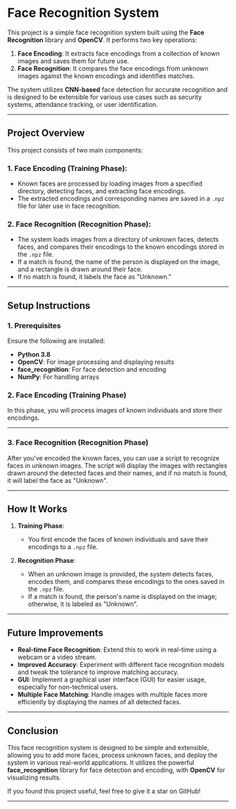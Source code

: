 # Face Recognition System

This project is a simple face recognition system built using the **Face Recognition** library and **OpenCV**. It performs two key operations:

1. **Face Encoding**: It extracts face encodings from a collection of known images and saves them for future use.
2. **Face Recognition**: It compares the face encodings from unknown images against the known encodings and identifies matches.

The system utilizes **CNN-based** face detection for accurate recognition and is designed to be extensible for various use cases such as security systems, attendance tracking, or user identification.

---

## Project Overview

This project consists of two main components:

### 1. **Face Encoding (Training Phase)**:
   - Known faces are processed by loading images from a specified directory, detecting faces, and extracting face encodings.
   - The extracted encodings and corresponding names are saved in a `.npz` file for later use in face recognition.

### 2. **Face Recognition (Recognition Phase)**:
   - The system loads images from a directory of unknown faces, detects faces, and compares their encodings to the known encodings stored in the `.npz` file.
   - If a match is found, the name of the person is displayed on the image, and a rectangle is drawn around their face.
   - If no match is found, it labels the face as "Unknown."

---

## Setup Instructions

### 1. **Prerequisites**

Ensure the following are installed:

- **Python 3.8**
- **OpenCV**: For image processing and displaying results
- **face_recognition**: For face detection and encoding
- **NumPy**: For handling arrays

### 2. **Face Encoding (Training Phase)**

In this phase, you will process images of known individuals and store their encodings.

---

### 3. **Face Recognition (Recognition Phase)**

After you've encoded the known faces, you can use a script to recognize faces in unknown images.
The script will display the images with rectangles drawn around the detected faces and their names, and if no match is found, it will label the face as "Unknown".

---

## How It Works

1. **Training Phase**:
   - You first encode the faces of known individuals and save their encodings to a `.npz` file.
   
2. **Recognition Phase**:
   - When an unknown image is provided, the system detects faces, encodes them, and compares these encodings to the ones saved in the `.npz` file.
   - If a match is found, the person's name is displayed on the image; otherwise, it is labeled as "Unknown".

---

## Future Improvements

- **Real-time Face Recognition**: Extend this to work in real-time using a webcam or a video stream.
- **Improved Accuracy**: Experiment with different face recognition models and tweak the tolerance to improve matching accuracy.
- **GUI**: Implement a graphical user interface (GUI) for easier usage, especially for non-technical users.
- **Multiple Face Matching**: Handle images with multiple faces more efficiently by displaying the names of all detected faces.

---

## Conclusion

This face recognition system is designed to be simple and extensible, allowing you to add more faces, process unknown faces, and deploy the system in various real-world applications. It utilizes the powerful **face_recognition** library for face detection and encoding, with **OpenCV** for visualizing results.

If you found this project useful, feel free to give it a star on GitHub!

---
